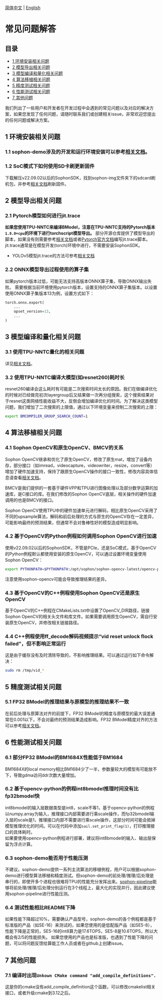 [简体中文](./FAQ.md) | [English](./FAQ_EN.md)

# 常见问题解答

## 目录

* [1 环境安装相关问题](#1-环境安装相关问题)
* [2 模型导出相关问题](#2-模型导出相关问题)
* [3 模型编译和量化相关问题](#3-模型编译和量化相关问题)
* [4 算法移植相关问题](#4-算法移植相关问题)
* [5 精度测试相关问题](#5-精度测试相关问题)
* [6 性能测试相关问题](#6-性能测试相关问题)
* [7 其他问题](#7-其他问题)

我们列出了一些用户和开发者在开发过程中会遇到的常见问题以及对应的解决方案，如果您发现了任何问题，请随时联系我们或创建相关issue，非常欢迎您提出的任何问题或解决方案。

## 1 环境安装相关问题
### 1.1 sophon-demo涉及的开发和运行环境安装可以参考[相关文档](./Environment_Install_Guide.md)。

### 1.2 SoC模式下如何使用SD卡刷更新固件
下载解压v22.09.02以后的SophonSDK，找到sophon-img文件夹下的sdcard刷机包，并参考[相关文档](https://doc.sophgo.com/docs/3.0.0/docs_latest_release/faq/html/devices/SOC/soc_firmware_update.html#id6)刷新固件。

## 2 模型导出相关问题

### 2.1 Pytorch模型如何进行jit.trace
**如果您使用TPU-NNTC来编译BModel，注意在TPU-NNTC支持的Pytorch版本`1.8.0+cpu`的环境下进行torchscript模型导出。**
部分开源仓库提供了模型导出的脚本，如果没有则需要参考[相关文档](./torch.jit.trace_Guide.md)或者[Pytorch官方文档](https://pytorch.org/docs/stable/jit.html)编写jit.trace脚本。jit.trace通常是在模型开发(torch)环境中进行，不需要安装SophonSDK。
- YOLOv5模型jit.trace的方法可参考[相关文档](../sample/YOLOv5/docs/YOLOv5_Export_Guide.md)

### 2.2 ONNX模型导出过程使用的算子集
如果pytorch版本过低，可能无法支持高版本ONNX算子集，导致ONNX输出失败。
需要根据当前环境使用pytorch版本，设置支持的ONNX算子集版本。以设置使用ONNX算子集版本13为例，设置方式如下：
```python
torch.onnx.export(
    ...
    opset_version=13,
    ...
)
```

## 3 模型编译和量化相关问题
### 3.1 使用TPU-NNTC量化的相关问题
详见[相关文档](./Calibration_Guide.md)。

### 3.2 使用TPU-NNTC编译大模型(如resnet260)耗时长
resnet260编译会这么耗时有可能是二次搜索时间太长的原因。我们在做编译优化的时候对已经做完初次layergroup后又结果做一次再分组搜索，这个搜索结果对于resnet这类网络性能收益不大，反倒会增加编译优化的时间。为了解决这类模型问题，我们增加了二次搜索的上限值，通过以下环境变量来控制二次搜索的上限：
```bash
export BMCOMPILER_GROUP_SEARCH_COUNT=1
```

## 4 算法移植相关问题
### 4.1 Sophon OpenCV和原生OpenCV、BMCV的关系
Sophon OpenCV继承和优化了原生OpenCV，修改了原生mat，增加了设备内存，部分接口（如imread，videocapture，videowriter，resize，convert等）增加了硬件加速支持，保持了跟原生OpenCV操作的接口一致性，修改内容具体信息请查看[相关文档](https://doc.sophgo.com/sdk-docs/v22.12.01/docs_latest_release/docs/sophon-mw/guide/html/1_guide.html)。

BMCV是我们提供的一套基于硬件VPP和TPU进行图像处理以及部分数学运算的加速库，是C接口的库。在我们修改的Sophon OpenCV底层，相关操作的硬件加速调用的也是BMCV的接口。

Sophon OpenCV使用TPU中的硬件加速单元进行解码，相比原生OpenCV采用了不同的upsample算法，解码和前后处理的方式与原生的OpenCV存在一定差异，可能影响最终的预测结果，但通常不会对鲁棒性好的模型造成明显影响。

### 4.2 基于OpenCV的Python例程如何调用Sophon OpenCV进行加速
使用v22.09.02以后的SophonSDK，不管是PCIe，还是SoC模式，基于OpenCV的Python例程默认都使用安装的原生OpenCV，可以通过设置环境变量使用Sophon OpenCV：
```bash
export PYTHONPATH=$PYTHONPATH:/opt/sophon/sophon-opencv-latest/opencv-python/
```
注意使用sophon-opencv可能会导致推理结果的差异。

### 4.3 基于OpenCV的C++例程使用Sophon OpenCV还是原生OpenCV
基于OpenCV的C++例程在CMakeLists.txt中设置了OpenCV_DIR路径，链接Sophon OpenCV的相关头文件和库文件。如果需要调用原生OpenCV，需自行安装原生OpenCV，并修改相关链接路径。

### 4.4 C++例程使用ff_decode解码视频提示“vid reset unlock flock failed”，但不影响正常运行
这是由于缓存没有及时清除导致的，不影响推理结果。可以通过运行如下命令解决：
```bash
sudo rm /tmp/vid_*
```

## 5 精度测试相关问题
### 5.1 FP32 BModel的推理结果与原模型的推理结果不一致
在前后处理与原算法对齐的前提下，FP32 BModel的精度与原模型的最大误差通常在0.001以下，不会对最终的预测结果造成影响。FP32 BModel精度对齐的方法可以参考[相关文档](./FP32BModel_Precise_Alignment.md)。

## 6 性能测试相关问题
### 6.1 部分FP32 BModel的BM1684X性能低于BM1684
BM1684X的local memory相比BM1684少了一半，参数量较大的模型有可能放不下，导致gdma访问ddr次数大量增加。

### 6.2 基于opencv-python的例程int8bmodel推理时间没有比fp32bmodel快
int8bmodel的输入层数据类型是int8，scale不等1，基于opencv-python的例程以numpy.array为输入，推理接口内部需要进行乘scale操作，而fp32bmodel输入层的scale是1，推理接口内部不需要进行乘scale操作，这部分时间可能会抵掉模型推理优化的时间。可以在代码中添加`sail.set_print_flag(1)`，打印推理接口的具体耗时。  
如果要使用opencv-python例程进行部署，建议将int8bmodel的输入、输出层保留为浮点计算。

### 6.3 sophon-demo能否用于性能压测
不建议。sophon-demo提供一系列主流算法的移植例程，用户可以根据sophon-demo进行模型算法移植和精度测试。但sophon-demo的前处理/推理/后处理是串行的，即使开多个进程也很难将TPU的性能充分发挥出来。[sophon-pipeline](https://github.com/sophgo/sophon-pipeline)能够将前处理/推理/后处理分别运行在3个线程上，最大化的实现并行，因此建议使用sophon-pipeline进行性能压测。

### 6.4 测试性能相比README下降
如果性能下降超过10%，需要确认产品型号，sophon-demo的各个例程都是基于标准版的产品（如SE-16）来测试的，如果您使用的是低配版产品（如SE5-8），性能下降是正常的，SE5-16的int8算力是17.6TOPS，SE5-8是10.6TOPS，所以大概会有2/5的性能损失。
如果您使用的产品也是标准版，也遇到了性能下降的问题，可以将问题反馈给算能工作人员或者在github上创建issue。

## 7 其他问题
### 7.1 编译时出现`Unkown CMake command "add_compile_definitions".`
这是你的cmake没有add_compile_definition这个函数，可以修改cmakelist相关接口，或者升级cmake到3.12之后。